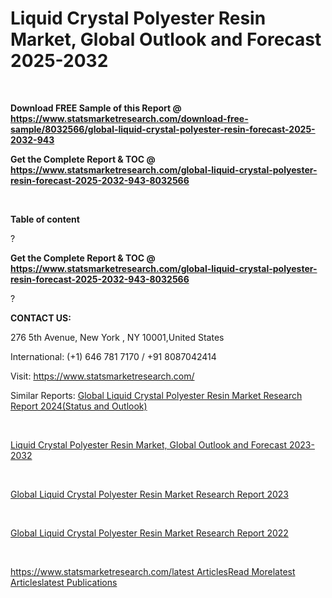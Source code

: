 <h1>Liquid Crystal Polyester Resin Market, Global Outlook and Forecast 2025-2032</h1><br/><p><strong>Download FREE Sample of this Report @ <a href="https://www.statsmarketresearch.com/download-free-sample/8032566/global-liquid-crystal-polyester-resin-forecast-2025-2032-943">https://www.statsmarketresearch.com/download-free-sample/8032566/global-liquid-crystal-polyester-resin-forecast-2025-2032-943</a></strong></p>
 
 
 
 <div><b>Get the Complete Report & TOC @ <a href="https://www.statsmarketresearch.com/global-liquid-crystal-polyester-resin-forecast-2025-2032-943-8032566">https://www.statsmarketresearch.com/global-liquid-crystal-polyester-resin-forecast-2025-2032-943-8032566</a></b></div>
 
 
 
 <p><br />
 
 <b>Table of content</b></p>
 
 
 
 <p>? </p>
 
 
 
 <div><b>Get the Complete Report & TOC @ <a href="https://www.statsmarketresearch.com/global-liquid-crystal-polyester-resin-forecast-2025-2032-943-8032566">https://www.statsmarketresearch.com/global-liquid-crystal-polyester-resin-forecast-2025-2032-943-8032566</a></b></div>
 
 
 
 <p>? </p>
 
 
 
 <p><b>CONTACT US:</b><br />
 
 276 5th Avenue, New York , NY 10001,United States<br />
 
 International: (+1) 646 781 7170 / +91 8087042414<br />
 
 Visit: <a href="https://www.statsmarketresearch.com/">https://www.statsmarketresearch.com/</a><br />
 
 Similar Reports: <a href="https://www.statsmarketresearch.com/global-liquid-crystal-polyester-resin-forecast-2025-2032-943-8032566">Global Liquid Crystal Polyester Resin Market Research Report 2024(Status and Outlook)</a><br />
 
 <br />
 
 <a href="https://www.statsmarketresearch.com/global-liquid-crystal-polyester-resin-forecast-2025-2032-943-8032566">Liquid Crystal Polyester Resin Market, Global Outlook and Forecast 2023-2032</a><br />
 
 <br />
 
 <a href="https://www.statsmarketresearch.com/global-liquid-crystal-polyester-resin-forecast-2025-2032-943-8032566">Global Liquid Crystal Polyester Resin Market Research Report 2023</a><br />
 
 <br />
 
 <a href="https://www.statsmarketresearch.com/global-liquid-crystal-polyester-resin-forecast-2025-2032-943-8032566">Global Liquid Crystal Polyester Resin Market Research Report 2022</a><br />
 
 <br />
 
 <a href="https://gyeongbokgung.com">https://www.statsmarketresearch.com/</a><a href="https://hallyeomaritime.com">latest Articles</a><a href="https://jingwansa.com">Read More</a><a href="https://nguoiviet.jp/">latest Articles</a><a href="https://www.intelmarketresearch.com/">latest Publications</a></p>